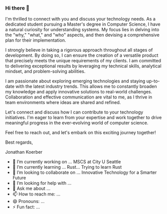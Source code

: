 ### Hi there 👋



I'm thrilled to connect with you and discuss your technology needs. As a dedicated student pursuing a Master's degree in Computer Science, I have a natural curiosity for understanding systems. My focus lies in delving into the "why," "what," and "who" aspects, and then devising a comprehensive plan for their implementation.

I strongly believe in taking a rigorous approach throughout all stages of development. By doing so, I can ensure the creation of a versatile product that precisely meets the unique requirements of my clients. I am committed to delivering exceptional results by leveraging my technical skills, analytical mindset, and problem-solving abilities.

I am passionate about exploring emerging technologies and staying up-to-date with the latest industry trends. This allows me to constantly broaden my knowledge and apply innovative solutions to real-world challenges. Collaboration and effective communication are vital to me, as I thrive in team environments where ideas are shared and refined.

Let's connect and discuss how I can contribute to your technology initiatives. I'm eager to learn from your expertise and work together to drive meaningful progress in the ever-evolving world of computer science.

Feel free to reach out, and let's embark on this exciting journey together!

Best regards,

Jonathan Koerber

- 🔭 I’m currently working on ...
  MSCS at City U Seattle
- 🌱 I’m currently learning ...
  Rust... Trying to learn Rust
- 👯 I’m looking to collaborate on ...
  Innovative Technology for a Smarter Future
- 🤔 I’m looking for help with ...
- 💬 Ask me about ...
- 📫 How to reach me: ...
- 😄 Pronouns: ...
- ⚡ Fun fact: ...
